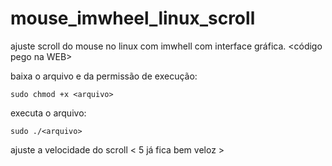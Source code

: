 # mouse_imwheel_linux_scroll
ajuste scroll do mouse no linux com imwhell com interface gráfica. <código pego na WEB>

baixa o arquivo e da permissão de execução:

`sudo chmod +x <arquivo>`
  
executa o arquivo:

`sudo ./<arquivo>`

ajuste a velocidade do scroll < 5 já fica bem veloz >
